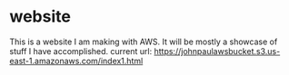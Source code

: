 # website
This is a website I am making with AWS. It will be mostly a showcase of stuff I have accomplished. 
current url:
https://johnpaulawsbucket.s3.us-east-1.amazonaws.com/index1.html
